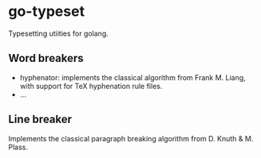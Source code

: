 # go-typeset

Typesetting utiities for golang.

## Word breakers

* hyphenator: implements the classical algorithm from Frank M. Liang, with support for TeX hyphenation rule files.
* ...

## Line breaker

Implements the classical paragraph breaking algorithm from D. Knuth  & M. Plass.
